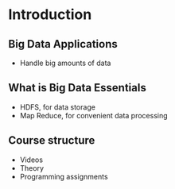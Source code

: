 # Introduction

## Big Data Applications

- Handle big amounts of data

## What is Big Data Essentials

- HDFS, for data storage
- Map Reduce, for convenient data processing

## Course structure

- Videos
- Theory
- Programming assignments
 
